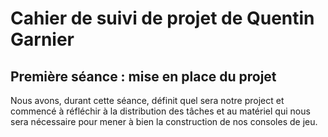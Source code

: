 Cahier de suivi de projet de Quentin Garnier
==

Première séance : mise en place du projet
--

Nous avons, durant cette séance, définit quel sera notre project et commencé à réfléchir à la distribution des tâches et au matériel qui nous sera nécessaire pour mener à bien la construction de nos consoles de jeu.
